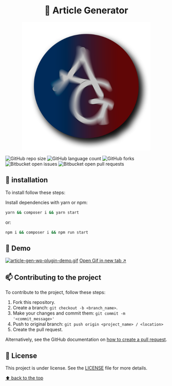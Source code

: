 
<div align="center">

# 🤖 Article Generator

  <img width="400" src="assets/images/article-gen-logo.png" alt="logo">
</div>

![GitHub repo size](https://img.shields.io/github/repo-size/cleissonbarbosa/article-generator?style=for-the-badge)
![GitHub language count](https://img.shields.io/github/languages/count/cleissonbarbosa/article-generator?style=for-the-badge)
![GitHub forks](https://img.shields.io/github/forks/cleissonbarbosa/article-generator?style=for-the-badge)
![Bitbucket open issues](https://img.shields.io/bitbucket/issues/cleissonbarbosa/article-generator?style=for-the-badge)
![Bitbucket open pull requests](https://img.shields.io/bitbucket/pr-raw/cleissonbarbosa/article-generator?style=for-the-badge)

## 💾 installation

To install follow these steps:

Install dependencies with yarn or npm:
```sh
yarn && composer i && yarn start
```
or:
```sh
npm i && composer i && npm run start
```

## 👀 Demo
[![article-gen-wp-plugin-demo.gif](https://s2.gifyu.com/images/article-gen-wp-plugin-demo.gif)](https://gifyu.com/image/SIo3e)
<a href="https://s2.gifyu.com/images/article-gen-wp-plugin-demo.gif" target="_blank">Open Gif in new tab ↗️</a>

## 📫 Contributing to the project

To contribute to the project, follow these steps:

1. Fork this repository.
2. Create a branch: `git checkout -b <branch_name>`.
3. Make your changes and commit them: `git commit -m '<commit_message>'`
4. Push to original branch: `git push origin <project_name> / <location>`
5. Create the pull request.

Alternatively, see the GitHub documentation on [how to create a pull request](https://help.github.com/en/github/collaborating-with-issues-and-pull-requests/creating-a-pull-request).

## 📝 License

This project is under license. See the [LICENSE](LICENSE.md) file for more details.

[⬆ back to the top](#)<br>